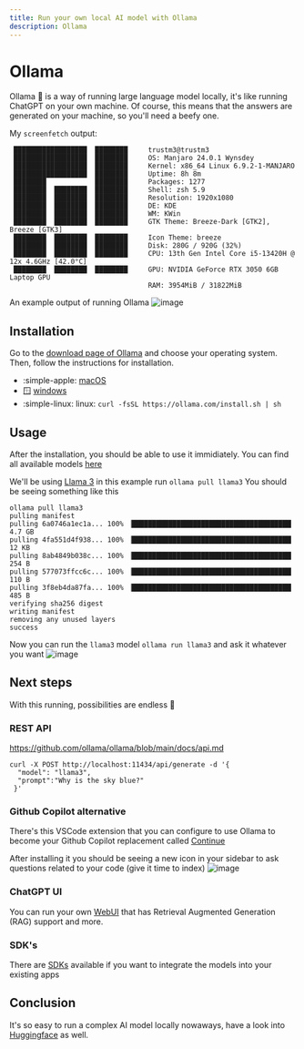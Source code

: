 ```yaml
---
title: Run your own local AI model with Ollama
description: Ollama
---
```


# Ollama
Ollama :llama: is a way of running large language model locally, it's like running ChatGPT on your own machine. Of course, this means that the answers are generated on your machine, so you'll need a beefy one.

My `screenfetch` output:
```
 ██████████████████  ████████     trustm3@trustm3
 ██████████████████  ████████     OS: Manjaro 24.0.1 Wynsdey
 ██████████████████  ████████     Kernel: x86_64 Linux 6.9.2-1-MANJARO
 ██████████████████  ████████     Uptime: 8h 8m
 ████████            ████████     Packages: 1277
 ████████  ████████  ████████     Shell: zsh 5.9
 ████████  ████████  ████████     Resolution: 1920x1080
 ████████  ████████  ████████     DE: KDE
 ████████  ████████  ████████     WM: KWin
 ████████  ████████  ████████     GTK Theme: Breeze-Dark [GTK2], Breeze [GTK3]
 ████████  ████████  ████████     Icon Theme: breeze
 ████████  ████████  ████████     Disk: 280G / 920G (32%)
 ████████  ████████  ████████     CPU: 13th Gen Intel Core i5-13420H @ 12x 4.6GHz [42.0°C]
 ████████  ████████  ████████     GPU: NVIDIA GeForce RTX 3050 6GB Laptop GPU
                                  RAM: 3954MiB / 31822MiB
```

An example output of running Ollama
![image](https://github.com/pawiromitchel/pawiromitchel.com/assets/11035568/cd5c31f8-fa83-44f7-9131-6727cf1fa875)


## Installation
Go to the [download page of Ollama](https://ollama.com/download) and choose your operating system. Then, follow the instructions for installation.

- :simple-apple: [macOS](https://ollama.com/download/Ollama-darwin.zip)
- :window: [windows](https://ollama.com/download/OllamaSetup.exe)
- :simple-linux: linux: `curl -fsSL https://ollama.com/install.sh | sh`

## Usage
After the installation, you should be able to use it immidiately. You can find all available models [here](https://ollama.com/library)

We'll be using [Llama 3](https://ollama.com/library/llama3) in this example run `ollama pull llama3`
You should be seeing something like this
```
ollama pull llama3
pulling manifest 
pulling 6a0746a1ec1a... 100% ▕███████████████████████████████████████▏ 4.7 GB                         
pulling 4fa551d4f938... 100% ▕███████████████████████████████████████▏  12 KB                         
pulling 8ab4849b038c... 100% ▕███████████████████████████████████████▏  254 B                         
pulling 577073ffcc6c... 100% ▕███████████████████████████████████████▏  110 B                         
pulling 3f8eb4da87fa... 100% ▕███████████████████████████████████████▏  485 B                         
verifying sha256 digest 
writing manifest 
removing any unused layers 
success 
```

Now you can run the `llama3` model `ollama run llama3` and ask it whatever you want
![image](https://github.com/pawiromitchel/pawiromitchel.com/assets/11035568/e44ef7bc-8922-48a7-8133-a1ef39ef090f)

## Next steps
With this running, possibilities are endless 🚀 

### REST API
https://github.com/ollama/ollama/blob/main/docs/api.md
```
curl -X POST http://localhost:11434/api/generate -d '{
  "model": "llama3",
  "prompt":"Why is the sky blue?"
 }'
```

### Github Copilot alternative
There's this VSCode extension that you can configure to use Ollama to become your Github Copilot replacement called [Continue](https://docs.continue.dev/how-to-use-continue#easily-understand-code-sections)

After installing it you should be seeing a new icon in your sidebar to ask questions related to your code (give it time to index)
![image](https://github.com/pawiromitchel/pawiromitchel.com/assets/11035568/7665000a-7fa1-488f-a581-75672b8e780d)

### ChatGPT UI
You can run your own [WebUI](https://github.com/open-webui/open-webui) that has Retrieval Augmented Generation (RAG) support and more.

### SDK's
There are [SDKs](https://github.com/ollama/ollama/blob/main/README.md#libraries) available if you want to integrate the models into your existing apps 

## Conclusion
It's so easy to run a complex AI model locally nowaways, have a look into [Huggingface](https://huggingface.co/) as well. 